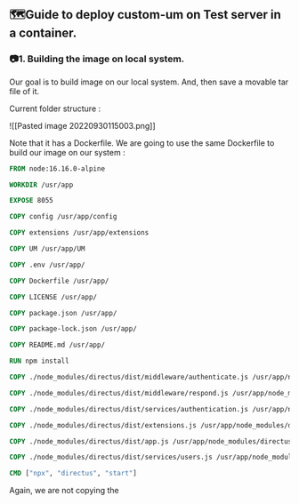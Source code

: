 
## 🗺️Guide to deploy custom-um on Test server in a container.

### 📷1. Building the image on local system.

Our goal is to build image on our local system. And, then save a movable tar file of it.

Current folder structure : 

![[Pasted image 20220930115003.png]]

Note that it has a Dockerfile. We are going to use the same Dockerfile to build our image on our system : 
```Dockerfile
FROM node:16.16.0-alpine

WORKDIR /usr/app

EXPOSE 8055

COPY config /usr/app/config

COPY extensions /usr/app/extensions

COPY UM /usr/app/UM

COPY .env /usr/app/

COPY Dockerfile /usr/app/

COPY LICENSE /usr/app/

COPY package.json /usr/app/

COPY package-lock.json /usr/app/

COPY README.md /usr/app/

RUN npm install

COPY ./node_modules/directus/dist/middleware/authenticate.js /usr/app/node_modules/directus/dist/middleware/

COPY ./node_modules/directus/dist/middleware/respond.js /usr/app/node_modules/directus/dist/middleware/

COPY ./node_modules/directus/dist/services/authentication.js /usr/app/node_modules/directus/dist/services/

COPY ./node_modules/directus/dist/extensions.js /usr/app/node_modules/directus/dist/

COPY ./node_modules/directus/dist/app.js /usr/app/node_modules/directus/dist/

COPY ./node_modules/directus/dist/services/users.js /usr/app/node_modules/directus/dist/

CMD ["npx", "directus", "start"]
```

Again, we are not copying the 